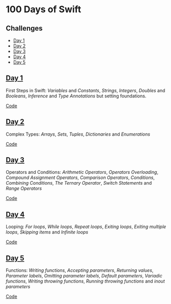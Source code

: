 # 100 Days of Swift

## Challenges

- [Day 1](#day-1)
- [Day 2](#day-2)
- [Day 3](#day-3)
- [Day 4](#day-4)
- [Day 5](#day-5)

## [Day 1](https://www.hackingwithswift.com/100/1)

First Steps in Swift: *Variables* and *Constants*, *Strings*, *Integers*, *Doubles* and *Booleans*, *Inference* and *Type Annotations*
but setting foundations.

[Code](Day001.playground/Contents.swift)

## [Day 2](https://www.hackingwithswift.com/100/2)

Complex Types: *Arrays*, *Sets*, *Tuples*, *Dictionaries* and *Enumerations*

[Code](Day002.playground/Contents.swift)

## [Day 3](https://www.hackingwithswift.com/100/3)

Operators and Conditions: *Arithmetic Operators*, *Operators Overloading*, *Compound Assignment Operators*, *Comparison Operators*, *Conditions*, *Combining Conditions*, *The Ternary Operator*, *Switch Statements* and *Range Operators*

[Code](Day003.playground/Contents.swift)

## [Day 4](https://www.hackingwithswift.com/100/4)

Looping: *For loops*, *While loops*, *Repeat loops*, *Exiting loops*, *Exiting multiple loops*, *Skipping items* and *Infinite loops*

[Code](Day004.playground/Contents.swift)

## [Day 5](https://www.hackingwithswift.com/100/5)

Functions: *Writing functions*, *Accepting parameters*, *Returning values*, *Parameter labels*, *Omitting parameter labels*, *Default parameters*, *Variadic functions*, *Writing throwing functions*, *Running throwing functions* and *inout parameters*

[Code](Day005.playground/Contents.swift)

